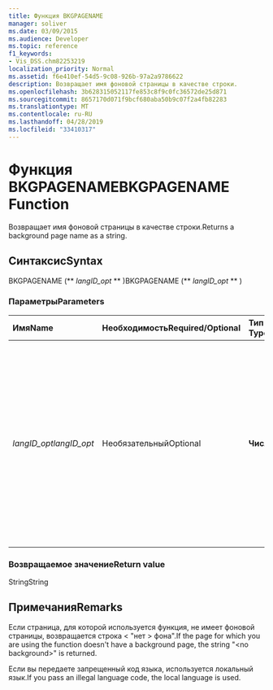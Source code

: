 ```yaml
---
title: Функция BKGPAGENAME
manager: soliver
ms.date: 03/09/2015
ms.audience: Developer
ms.topic: reference
f1_keywords:
- Vis_DSS.chm82253219
localization_priority: Normal
ms.assetid: f6e410ef-54d5-9c08-926b-97a2a9786622
description: Возвращает имя фоновой страницы в качестве строки.
ms.openlocfilehash: 3b628315052117fe853c8f9c0fc36572de25d871
ms.sourcegitcommit: 8657170d071f9bcf680aba50b9c07f2a4fb82283
ms.translationtype: MT
ms.contentlocale: ru-RU
ms.lasthandoff: 04/28/2019
ms.locfileid: "33410317"
---
```

# <a name="bkgpagename-function"></a><span data-ttu-id="79d88-103">Функция BKGPAGENAME</span><span class="sxs-lookup"><span data-stu-id="79d88-103">BKGPAGENAME Function</span></span>

<span data-ttu-id="79d88-104">Возвращает имя фоновой страницы в качестве строки.</span><span class="sxs-lookup"><span data-stu-id="79d88-104">Returns a background page name as a string.</span></span>
  
## <a name="syntax"></a><span data-ttu-id="79d88-105">Синтаксис</span><span class="sxs-lookup"><span data-stu-id="79d88-105">Syntax</span></span>

<span data-ttu-id="79d88-106">BKGPAGENAME (\*\* *langID_opt* \*\* )</span><span class="sxs-lookup"><span data-stu-id="79d88-106">BKGPAGENAME (\*\* *langID_opt* \*\* )</span></span> 
  
### <a name="parameters"></a><span data-ttu-id="79d88-107">Параметры</span><span class="sxs-lookup"><span data-stu-id="79d88-107">Parameters</span></span>

|<span data-ttu-id="79d88-108">**Имя**</span><span class="sxs-lookup"><span data-stu-id="79d88-108">**Name**</span></span>|<span data-ttu-id="79d88-109">**Необходимость**</span><span class="sxs-lookup"><span data-stu-id="79d88-109">**Required/Optional**</span></span>|<span data-ttu-id="79d88-110">**Тип данных**</span><span class="sxs-lookup"><span data-stu-id="79d88-110">**Data Type**</span></span>|<span data-ttu-id="79d88-111">**Описание**</span><span class="sxs-lookup"><span data-stu-id="79d88-111">**Description**</span></span>|
|:-----|:-----|:-----|:-----|
| <span data-ttu-id="79d88-112">_langID_opt_</span><span class="sxs-lookup"><span data-stu-id="79d88-112">_langID_opt_</span></span> <br/> |<span data-ttu-id="79d88-113">Необязательный</span><span class="sxs-lookup"><span data-stu-id="79d88-113">Optional</span></span>  <br/> |<span data-ttu-id="79d88-114">**Числовой**</span><span class="sxs-lookup"><span data-stu-id="79d88-114">**Numeric**</span></span> <br/> |<span data-ttu-id="79d88-115">Используется для указания языка для строки, возвращаемой функцией.</span><span class="sxs-lookup"><span data-stu-id="79d88-115">Use to specify a language for the string the function returns.</span></span> <span data-ttu-id="79d88-116">Используйте 0 (значение по умолчанию) для указания локального языка.</span><span class="sxs-lookup"><span data-stu-id="79d88-116">Use 0 (default value) to specify the local language.</span></span> <span data-ttu-id="79d88-117">Используйте 750 для указания универсального языка.</span><span class="sxs-lookup"><span data-stu-id="79d88-117">Use 750 to specify universal language.</span></span>  <br/> |
   
### <a name="return-value"></a><span data-ttu-id="79d88-118">Возвращаемое значение</span><span class="sxs-lookup"><span data-stu-id="79d88-118">Return value</span></span>

<span data-ttu-id="79d88-119">String</span><span class="sxs-lookup"><span data-stu-id="79d88-119">String</span></span>
  
## <a name="remarks"></a><span data-ttu-id="79d88-120">Примечания</span><span class="sxs-lookup"><span data-stu-id="79d88-120">Remarks</span></span>

<span data-ttu-id="79d88-121">Если страница, для которой используется функция, не имеет фоновой страницы, возвращается строка \< "нет \> фона".</span><span class="sxs-lookup"><span data-stu-id="79d88-121">If the page for which you are using the function doesn't have a background page, the string "\<no background\>" is returned.</span></span> 
  
<span data-ttu-id="79d88-122">Если вы передаете запрещенный код языка, используется локальный язык.</span><span class="sxs-lookup"><span data-stu-id="79d88-122">If you pass an illegal language code, the local language is used.</span></span> 
  

